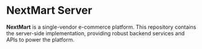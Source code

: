 # NextMart Server

**NextMart** is a single-vendor e-commerce platform. This repository contains the server-side implementation, providing robust backend services and APIs to power the platform.

